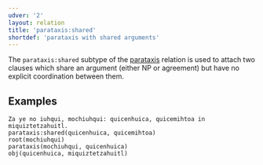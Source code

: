 ```yaml
---
udver: '2'
layout: relation
title: 'parataxis:shared'
shortdef: 'parataxis with shared arguments'
---
```


The `parataxis:shared` subtype of the [parataxis]() relation is used to attach two clauses which
share an argument (either NP or agreement) but have no explicit coordination between them.

## Examples

~~~ sdparse
Za ye no iuhqui, mochiuhqui: quicenhuica, quicemihtoa in miquiztetzahuitl.
parataxis:shared(quicenhuica, quicemihtoa)
root(mochiuhqui)
parataxis(mochiuhqui, quicenhuica)
obj(quicenhuica, miquiztetzahuitl)
~~~

<!-- Interlanguage links updated Po 6. listopadu 2023, 21:43:25 CET -->

